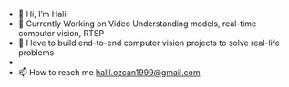 - 👋 Hi, I’m Halil
- 👀 Currently Working on Video Understanding models, real-time computer vision, RTSP 
- 🌱 I love to build end-to-end computer vision projects to solve real-life problems 
- 
- 📫 How to reach me halil.ozcan1999@gmail.com 

<!---
xalil8/xalil8 is a ✨ special ✨ repository because its `README.md` (this file) appears on your GitHub profile.
You can click the Preview link to take a look at your changes.
--->
